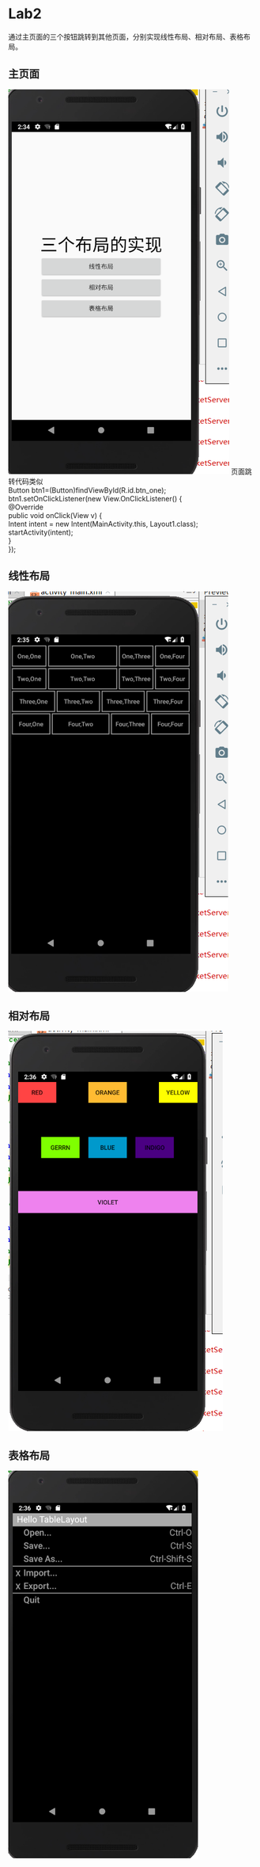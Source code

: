 # Lab2
通过主页面的三个按钮跳转到其他页面，分别实现线性布局、相对布局、表格布局。
## 主页面
![主页面](https://github.com/HaiErvin/Lab2/blob/master/%E4%B8%BB%E9%A1%B5%E9%9D%A2.PNG?raw=true)
页面跳转代码类似<br>
Button btn1=(Button)findViewById(R.id.btn_one);<br>
        btn1.setOnClickListener(new View.OnClickListener() {<br>
            @Override<br>
            public void onClick(View v) {<br>
                Intent intent = new Intent(MainActivity.this, Layout1.class);<br>
                startActivity(intent);<br>
            }<br>
        });<br>
## 线性布局
![线性布局](https://github.com/HaiErvin/Lab2/blob/master/%E7%BA%BF%E6%80%A7%E5%B8%83%E5%B1%80.PNG?raw=true)
## 相对布局
![相对布局](https://github.com/HaiErvin/Lab2/blob/master/%E7%9B%B8%E5%AF%B9%E5%B8%83%E5%B1%80.PNG?raw=true)
## 表格布局
![表格布局](https://github.com/HaiErvin/Lab2/blob/master/%E8%A1%A8%E6%A0%BC%E5%B8%83%E5%B1%80.PNG?raw=true)
